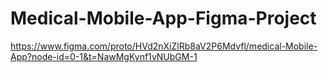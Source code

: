# Medical-Mobile-App-Figma-Project
https://www.figma.com/proto/HVd2nXiZlRb8aV2P6Mdvfl/medical-Mobile-App?node-id=0-1&t=NawMgKynf1vNUbGM-1
